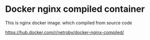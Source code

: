 # Docker nginx compiled container

This is nginx docker image. which compiled from source code


https://hub.docker.com/r/netroby/docker-nginx-compiled/
